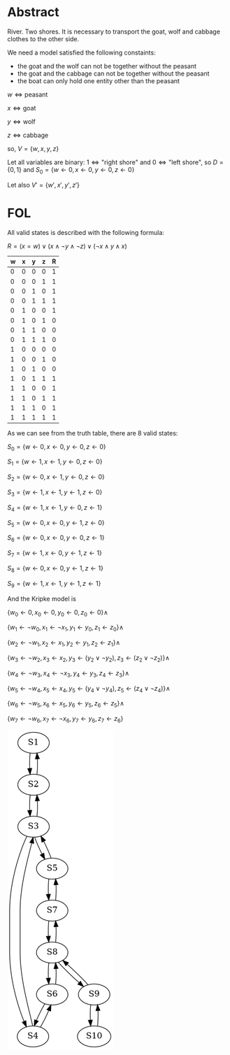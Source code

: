# Abstract

River. Two shores. It is necessary to transport the goat, wolf and cabbage clothes to the other side.

We need a model satisfied the following constaints: 
* the goat and the wolf can not be together without the peasant
* the goat and the cabbage can not be together without the peasant
* the boat can only hold one entity other than the peasant 
 
$w \iff \text{peasant}$ 

$x \iff \text{goat}$ 

$y \iff \text{wolf}$  

$z \iff \text{cabbage}$ 


so, $V = \{w, x, y, z\}$

Let all variables are binary: $1 \iff \text{"right shore"}$ and $0 \iff \text{"left shore"}$,
so $D = \{0, 1\}$ and $S_{0} = \{w \leftarrow 0, x \leftarrow 0, y \leftarrow 0, z \leftarrow 0\}$

Let also $V' = \{w', x', y', z'\}$

# FOL

All valid states is described with the following formula:

$R = (x = w) \lor (x \land \neg{y} \land \neg{z}) \lor (\neg{x} \land y \land x)$

| w | x | y | z |              R              |
|---|---|---|---|-----------------------------|
| 0 | 0 | 0 | 0 |              1              |
| 0 | 0 | 0 | 1 |              1              |
| 0 | 0 | 1 | 0 |              1              |
| 0 | 0 | 1 | 1 |              1              |
| 0 | 1 | 0 | 0 |              1              |
| 0 | 1 | 0 | 1 |              0              |
| 0 | 1 | 1 | 0 |              0              |
| 0 | 1 | 1 | 1 |              0              |
| 1 | 0 | 0 | 0 |              0              |
| 1 | 0 | 0 | 1 |              0              |
| 1 | 0 | 1 | 0 |              0              |
| 1 | 0 | 1 | 1 |              1              |
| 1 | 1 | 0 | 0 |              1              |
| 1 | 1 | 0 | 1 |              1              |
| 1 | 1 | 1 | 0 |              1              |
| 1 | 1 | 1 | 1 |              1              |

As we can see from the truth table, there are 8 valid states:

$S_{0}  = \{w \leftarrow 0, x \leftarrow 0, y \leftarrow 0, z \leftarrow 0\}$

$S_{1}  = \{w \leftarrow 1, x \leftarrow 1, y \leftarrow 0, z \leftarrow 0\}$

$S_{2}  = \{w \leftarrow 0, x \leftarrow 1, y \leftarrow 0, z \leftarrow 0\}$

$S_{3}  = \{w \leftarrow 1, x \leftarrow 1, y \leftarrow 1, z \leftarrow 0\}$

$S_{4}  = \{w \leftarrow 1, x \leftarrow 1, y \leftarrow 0, z \leftarrow 1\}$

$S_{5}  = \{w \leftarrow 0, x \leftarrow 0, y \leftarrow 1, z \leftarrow 0\}$

$S_{6}  = \{w \leftarrow 0, x \leftarrow 0, y \leftarrow 0, z \leftarrow 1\}$

$S_{7}  = \{w \leftarrow 1, x \leftarrow 0, y \leftarrow 1, z \leftarrow 1\}$

$S_{8}  = \{w \leftarrow 0, x \leftarrow 0, y \leftarrow 1, z \leftarrow 1\}$

$S_{9}  = \{w \leftarrow 1, x \leftarrow 1, y \leftarrow 1, z \leftarrow 1\}$

And the Kripke model is 


$\{w_{0} \leftarrow 0, x_{0} \leftarrow 0, y_{0} \leftarrow 0, z_{0} \leftarrow 0\} \land$ 

$\{w_{1} \leftarrow \neg{w_{0}}, x_{1} \leftarrow \neg{x_{1}}, y_{1} \leftarrow y_{0}, z_{1} \leftarrow z_{0}\} \land$ 

$\{w_{2} \leftarrow \neg{w_{1}}, x_{2} \leftarrow x_{1}, y_{2} \leftarrow y_{1}, z_{2} \leftarrow z_{1}\} \land$ 

$\{w_{3} \leftarrow \neg{w_{2}}, x_{3} \leftarrow x_{2}, y_{3} \leftarrow (y_{2} \lor \neg{y_{2}}), z_{3} \leftarrow (z_{2} \lor \neg{z_{2}})\} \land$ 

$\{w_{4} \leftarrow \neg{w_{3}}, x_{4} \leftarrow \neg{x_{3}}, y_{4} \leftarrow y_{3}, z_{4} \leftarrow z_{3}\} \land$ 

$\{w_{5} \leftarrow \neg{w_{4}}, x_{5} \leftarrow x_{4}, y_{5} \leftarrow (y_{4} \lor \neg{y_{4}}), z_{5} \leftarrow (z_{4} \lor \neg{z_{4}})\} \land$ 

$\{w_{6} \leftarrow \neg{w_{5}}, x_{6} \leftarrow x_{5}, y_{6} \leftarrow y_{5}, z_{6} \leftarrow z_{5}\} \land$ 

$\{w_{7} \leftarrow \neg{w_{6}}, x_{7} \leftarrow \neg{x_{6}}, y_{7} \leftarrow y_{6}, z_{7} \leftarrow z_{6}\}$

![Kripke model](pics/automata.png)
